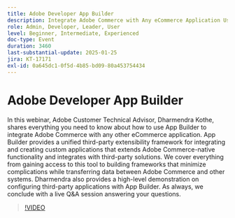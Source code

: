 ```yaml
---
title: Adobe Developer App Builder
description: Integrate Adobe Commerce with Any eCommerce Application Using App Builder Expert Guidance and Live Demonstration
role: Admin, Developer, Leader, User
level: Beginner, Intermediate, Experienced
doc-type: Event
duration: 3460
last-substantial-update: 2025-01-25
jira: KT-17171
exl-id: 0a645dc1-0f5d-4b85-bd09-80a453754434
---
```

# Adobe Developer App Builder

In this webinar, Adobe Customer Technical Advisor, Dharmendra Kothe, shares everything you need to know about how to use App Builder to integrate Adobe Commerce with any other eCommerce application. App Builder provides a unified third-party extensibility framework for integrating and creating custom applications that extends Adobe Commerce-native functionality and integrates with third-party solutions. We cover everything from gaining access to this tool to building frameworks that minimize complications while transferring data between Adobe Commerce and other systems. Dharmendra also provides a high-level demonstration on configuring third-party applications with App Builder. As always, we conclude with a live Q&A session answering your questions.

>[!VIDEO](https://video.tv.adobe.com/v/3443027/?learn=on&enablevpops)
